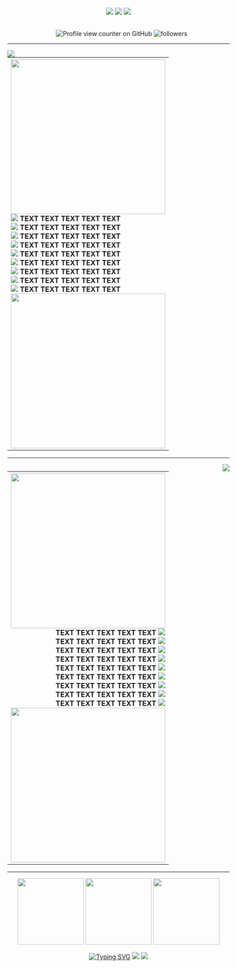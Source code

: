 <!-- NOTE: This is made on a laptop, mobile might look a bit worse but it wont be broken! Also made for dark mode. -->
<br>
<div  align="center">
  <img src="https://64.media.tumblr.com/4079bc3c18b87c9ceb85466f8d1f0d9d/9912e86be0a4702f-2a/s2048x3072/54eeea3b5d1e85788f1b277a51b5d747506a03eb.pnj">
  <img src="https://64.media.tumblr.com/e3a145b6962797af832de1a738dcf68b/ba93378786db679e-2b/s2048x3072/6f286f269a4f8d873579dadcd5423c32b323dc84.pnj">
  <img src="https://64.media.tumblr.com/40fa45baeeb83fb8da2032857476adc0/49b3ae62bb313eb9-e4/s1280x1920/c93d21ca899270b7272faa30d2873641eb5be3ca.pnj">
  
  <br>⠀
 ![Profile view counter on GitHub](https://komarev.com/ghpvc/?username=YOUR-GITHUB-USERNAME&color=868c90&style=plastic&label=Witnesses) <!-- this is a profile view counter! make sure to edit "YOUR-GITHUB-USERNAME"! --> 
  <img alt="followers" title="Follow me on Github" src="https://img.shields.io/github/followers/YOUR-GITHUB-USERNAME?color=868c90&style=plastic&abbreviated=false&label=Devotees"/> 
  
  <!-- this is a follower counter! make sure to edit "YOUR-GITHUB-USERNAME"! -->

  ---
  
<img align="left" img src="https://64.media.tumblr.com/0e35a1c019df19f1e125bc179e113828/49b3ae62bb313eb9-dd/s400x600/deececeb0b727571691b1dc339f523691fcb4620.pnj">

<table>
  <tr>
    <th>
      <img align="center" width="350" height="350" img src="https://64.media.tumblr.com/127db83efe30a439a1db804a6636b412/6f9145e3ad009ae5-0e/s2048x3072/7b489cd94c1bffa5490ec5cc80536429371fb3eb.pnj"> <br>
      <div align="left">
      <img src="https://64.media.tumblr.com/79bfa04cb117b531deef955a812d254f/ba93378786db679e-f8/s75x75_c1/58c9e546b1283d740a915308e1f7cbcb4c9fd73e.gifv">
    TEXT TEXT TEXT TEXT TEXT <br>
      <img src="https://64.media.tumblr.com/79bfa04cb117b531deef955a812d254f/ba93378786db679e-f8/s75x75_c1/58c9e546b1283d740a915308e1f7cbcb4c9fd73e.gifv">
    TEXT TEXT TEXT TEXT TEXT <br>
      <img src="https://64.media.tumblr.com/79bfa04cb117b531deef955a812d254f/ba93378786db679e-f8/s75x75_c1/58c9e546b1283d740a915308e1f7cbcb4c9fd73e.gifv">
    TEXT TEXT TEXT TEXT TEXT <br>
      <img src="https://64.media.tumblr.com/79bfa04cb117b531deef955a812d254f/ba93378786db679e-f8/s75x75_c1/58c9e546b1283d740a915308e1f7cbcb4c9fd73e.gifv">
    TEXT TEXT TEXT TEXT TEXT <br>
      <img src="https://64.media.tumblr.com/79bfa04cb117b531deef955a812d254f/ba93378786db679e-f8/s75x75_c1/58c9e546b1283d740a915308e1f7cbcb4c9fd73e.gifv">
    TEXT TEXT TEXT TEXT TEXT <br>
      <img src="https://64.media.tumblr.com/79bfa04cb117b531deef955a812d254f/ba93378786db679e-f8/s75x75_c1/58c9e546b1283d740a915308e1f7cbcb4c9fd73e.gifv">
    TEXT TEXT TEXT TEXT TEXT <br>
      <img src="https://64.media.tumblr.com/79bfa04cb117b531deef955a812d254f/ba93378786db679e-f8/s75x75_c1/58c9e546b1283d740a915308e1f7cbcb4c9fd73e.gifv">
    TEXT TEXT TEXT TEXT TEXT <br>
      <img src="https://64.media.tumblr.com/79bfa04cb117b531deef955a812d254f/ba93378786db679e-f8/s75x75_c1/58c9e546b1283d740a915308e1f7cbcb4c9fd73e.gifv">
    TEXT TEXT TEXT TEXT TEXT<br>
      <img src="https://64.media.tumblr.com/79bfa04cb117b531deef955a812d254f/ba93378786db679e-f8/s75x75_c1/58c9e546b1283d740a915308e1f7cbcb4c9fd73e.gifv">
    TEXT TEXT TEXT TEXT TEXT<br>
      </div>
      <img align="center" width="350" height="350" img src="https://64.media.tumblr.com/127db83efe30a439a1db804a6636b412/6f9145e3ad009ae5-0e/s2048x3072/7b489cd94c1bffa5490ec5cc80536429371fb3eb.pnj"> <br>
    </th>
  </tr>
</table>
<!-- Note: i wouldnt reccomend going past 9 lines of text OR having less than 9 lines of text, because then it looks weird on desktop/laptops.-->

---

<img align="right" img src="https://64.media.tumblr.com/333c5ffa53102a41c5ef9370d1a33dd3/49b3ae62bb313eb9-9d/s400x600/5547526e8ac904e11cf158227dfa0271431a3f7f.pnj">

<table>
  <tr>
    <th>
      <img align="center" width="350" height="350" img src="https://64.media.tumblr.com/127db83efe30a439a1db804a6636b412/6f9145e3ad009ae5-0e/s2048x3072/7b489cd94c1bffa5490ec5cc80536429371fb3eb.pnj"> <br>
      <div align="right">
    TEXT TEXT TEXT TEXT TEXT
      <img src="https://64.media.tumblr.com/79bfa04cb117b531deef955a812d254f/ba93378786db679e-f8/s75x75_c1/58c9e546b1283d740a915308e1f7cbcb4c9fd73e.gifv"> <br>
   TEXT TEXT TEXT TEXT TEXT
      <img src="https://64.media.tumblr.com/79bfa04cb117b531deef955a812d254f/ba93378786db679e-f8/s75x75_c1/58c9e546b1283d740a915308e1f7cbcb4c9fd73e.gifv"> <br>
   TEXT TEXT TEXT TEXT TEXT
      <img src="https://64.media.tumblr.com/79bfa04cb117b531deef955a812d254f/ba93378786db679e-f8/s75x75_c1/58c9e546b1283d740a915308e1f7cbcb4c9fd73e.gifv"> <br>
   TEXT TEXT TEXT TEXT TEXT
      <img src="https://64.media.tumblr.com/79bfa04cb117b531deef955a812d254f/ba93378786db679e-f8/s75x75_c1/58c9e546b1283d740a915308e1f7cbcb4c9fd73e.gifv"> <br>
   TEXT TEXT TEXT TEXT TEXT
      <img src="https://64.media.tumblr.com/79bfa04cb117b531deef955a812d254f/ba93378786db679e-f8/s75x75_c1/58c9e546b1283d740a915308e1f7cbcb4c9fd73e.gifv"> <br>
   TEXT TEXT TEXT TEXT TEXT
      <img src="https://64.media.tumblr.com/79bfa04cb117b531deef955a812d254f/ba93378786db679e-f8/s75x75_c1/58c9e546b1283d740a915308e1f7cbcb4c9fd73e.gifv"> <br>
   TEXT TEXT TEXT TEXT TEXT
      <img src="https://64.media.tumblr.com/79bfa04cb117b531deef955a812d254f/ba93378786db679e-f8/s75x75_c1/58c9e546b1283d740a915308e1f7cbcb4c9fd73e.gifv"> <br>
   TEXT TEXT TEXT TEXT TEXT
      <img src="https://64.media.tumblr.com/79bfa04cb117b531deef955a812d254f/ba93378786db679e-f8/s75x75_c1/58c9e546b1283d740a915308e1f7cbcb4c9fd73e.gifv"> <br>
   TEXT TEXT TEXT TEXT TEXT
      <img src="https://64.media.tumblr.com/79bfa04cb117b531deef955a812d254f/ba93378786db679e-f8/s75x75_c1/58c9e546b1283d740a915308e1f7cbcb4c9fd73e.gifv"> <br>
      </div>
      <img align="center" width="350" height="350" img src="https://64.media.tumblr.com/127db83efe30a439a1db804a6636b412/6f9145e3ad009ae5-0e/s2048x3072/7b489cd94c1bffa5490ec5cc80536429371fb3eb.pnj"> <br>
    </th>
  </tr>
</table>
<!-- Note: i wouldnt reccomend going past 9 lines of text OR having less than 9 lines of text, because then it looks weird on desktop/laptops.-->

---
  <img src="https://i.ibb.co/FLFLjnSM/tumblr-ff2155672ee0b000d2287ee3f87e182e-bb3d6ff3-100.png" width="150" height="150"> <img src="https://i.ibb.co/9m70yFbk/tumblr-b4d88f1eecacdd07c3a2346f7b509991-03324da4-100.png" width="150" height="150"> <img src="https://i.ibb.co/39ZgpCwB/tumblr-886a01abdee6f6cff3966d0389754fde-6c5d62f9-100.png" width="150" height="150">

<a href="https://git.io/typing-svg"><img src="https://readme-typing-svg.demolab.com?font=UnifrakturMaguntia&size=40&duration=1&pause=1000&color=868C90&center=true&vCenter=true&repeat=false&width=625&lines=Moonlit+eyes+and+a+heart+of+nightshade" alt="Typing SVG" /></a>
<img src="https://64.media.tumblr.com/c6d657c80e89f05a15dfd4fa8c4ff638/ba93378786db679e-05/s2048x3072/8d3525d427941175b70c77b51ce395b8bd5445ff.pnj"> <img src="https://64.media.tumblr.com/1ea8c721130cb9a6cf7c245645bbb9d7/9912e86be0a4702f-ac/s2048x3072/d61bf498d818ad21323549bd357dcef98d39a412.pnj">

</div>
